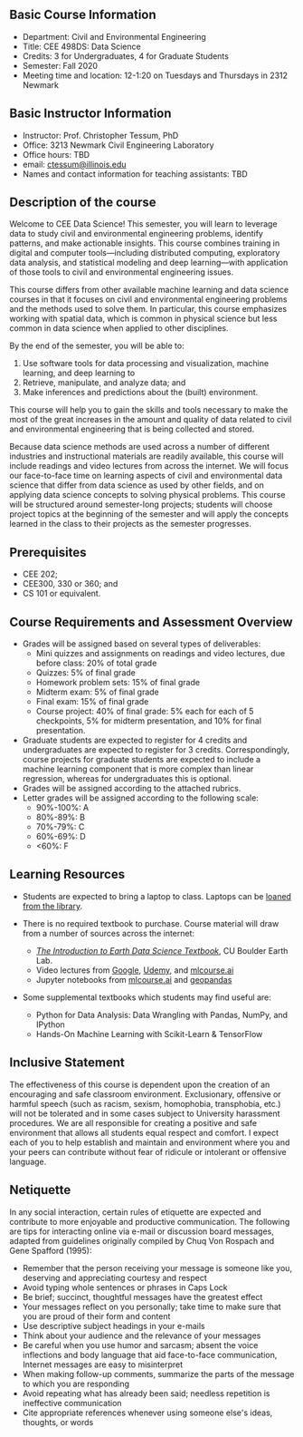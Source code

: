 ## Basic Course Information

* Department: Civil and Environmental Engineering
* Title: CEE 498DS: Data Science
* Credits: 3 for Undergraduates, 4 for Graduate Students
* Semester: Fall 2020
* Meeting time and location: 12-1:20 on Tuesdays and Thursdays in 2312 Newmark

## Basic Instructor Information

* Instructor: Prof. Christopher Tessum, PhD
* Office: 3213 Newmark Civil Engineering Laboratory
* Office hours: TBD
* email: ctessum@illinois.edu
* Names and contact information for teaching assistants: TBD

## Description of the course

Welcome to CEE Data Science!
This semester, you  will learn to leverage data to study civil and environmental engineering problems, identify patterns, and make actionable insights.
This course combines training in digital and computer tools—including distributed computing, exploratory data analysis, and statistical modeling and deep learning—with application of those tools to civil and environmental engineering issues.

This course differs from other available machine learning and data science courses in that it focuses on civil and environmental engineering problems and the methods used to solve them. In particular, this course emphasizes working with spatial data, which is common in physical science but less common in data science when applied to other disciplines.

By the end of the semester, you will be able to:

1. Use software tools for data processing and visualization, machine learning, and deep learning to
2. Retrieve, manipulate, and analyze data; and
3. Make inferences and predictions about the (built) environment.

This course will help you to gain the skills and tools necessary to make the most of the great increases in the amount and quality of data related to civil and environmental engineering that is being collected and stored.

Because data science methods are used across a number of different industries and instructional materials are readily available, this course will include readings and video lectures from across the internet.
We will focus our face-to-face time on learning aspects of civil and environmental data science that differ from data science as used by other fields, and on applying data science concepts to solving physical problems.
This course will be structured around semester-long projects; students will choose project topics at the beginning of the semester and will apply the concepts learned in the class to their projects as the semester progresses.

## Prerequisites

* CEE 202;
* CEE300, 330 or 360; and
* CS 101 or equivalent.

## Course Requirements and Assessment Overview
* Grades will be assigned based on several types of deliverables:
  * Mini quizzes and assignments on readings and video lectures, due before class: 20% of total grade
  * Quizzes: 5% of final grade
  * Homework problem sets: 15% of final grade
  * Midterm exam: 5% of final grade
  * Final exam: 15% of final grade
  * Course project: 40% of final grade: 5% each for each of 5 checkpoints, 5% for midterm presentation, and 10% for final presentation.
* Graduate students are expected to register for 4 credits and undergraduates are expected to register for 3 credits. Correspondingly, course projects for graduate students are expected to include a machine learning component that is more complex than linear regression, whereas for undergraduates this is optional.
* Grades will be assigned according to the attached rubrics.
* Letter grades will be assigned according to the following scale:
  * 90%-100%: A
  * 80%-89%: B
  * 70%-79%: C
  * 60%-69%: D
  * <60%: F

## Learning Resources
* Students are expected to bring a laptop to class. Laptops can be [loaned from the library](https://www.library.illinois.edu/mc/lt/).
* There is no required textbook to purchase. Course material will draw from a number of sources across the internet:
  * [*The Introduction to Earth Data Science Textbook*](https://www.earthdatascience.org/courses/intro-to-earth-data-science/), CU Boulder Earth Lab.
  * Video lectures from [Google](https://developers.google.com/machine-learning/crash-course), [Udemy](https://www.udemy.com/course/deep-learning-prerequisites-the-numpy-stack-in-python/), and [mlcourse.ai](https://mlcourse.ai/lectures)
  * Jupyter notebooks from [mlcourse.ai](https://mlcourse.ai/articles/topic1-exploratory-data-analysis-with-pandas/) and [geopandas](https://github.com/geopandas/scipy2018-geospatial-data)

* Some supplemental textbooks which students may find useful are:
  * Python for Data Analysis: Data Wrangling with Pandas, NumPy, and IPython
  * Hands-On Machine Learning with Scikit-Learn & TensorFlow

## Inclusive Statement

The effectiveness of this course is dependent upon the creation of an encouraging and safe classroom environment. Exclusionary, offensive or harmful speech (such as racism, sexism, homophobia, transphobia, etc.) will not be tolerated and in some cases subject to University harassment procedures. We are all responsible for creating a positive and safe environment that allows all students equal respect and comfort. I expect each of you to help establish and maintain and environment where you and your peers can contribute without fear of ridicule or intolerant or offensive language.

## Netiquette

In any social interaction, certain rules of etiquette are expected and contribute to more enjoyable and productive communication. The following are tips for interacting online via e-mail or discussion board messages, adapted from guidelines originally compiled by Chuq Von Rospach and Gene Spafford (1995):

* Remember that the person receiving your message is someone like you, deserving and appreciating courtesy and respect
* Avoid typing whole sentences or phrases in Caps Lock
* Be brief; succinct, thoughtful messages have the greatest effect
* Your messages reflect on you personally; take time to make sure that you are proud of their form and content
* Use descriptive subject headings in your e-mails
* Think about your audience and the relevance of your messages
* Be careful when you use humor and sarcasm; absent the voice inflections and body language that aid face-to-face communication, Internet messages are easy to misinterpret
* When making follow-up comments, summarize the parts of the message to which you are responding
* Avoid repeating what has already been said; needless repetition is ineffective communication
* Cite appropriate references whenever using someone else's ideas, thoughts, or words

